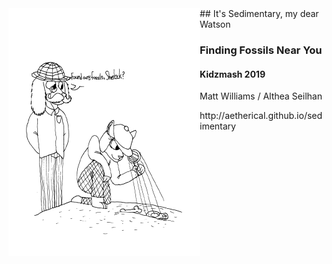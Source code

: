 <div>
<img style="float:left" src="resources/pun.png" />
## It&#39;s Sedimentary, my dear Watson

### Finding Fossils Near You

#### Kidzmash 2019

Matt Williams / Althea Seilhan
</div>
http://aetherical.github.io/sedimentary

